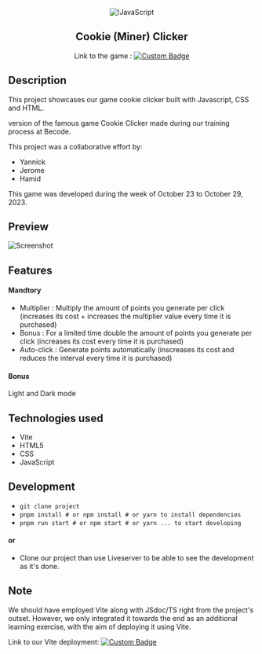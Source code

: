 <div align="center">

![!JavaScript](https://img.shields.io/badge/javascript-%23323330.svg?style=for-the-badge&logo=javascript&logoColor=%23F7DF1E) 

## Cookie (Miner) Clicker

Link to the game : [![Custom Badge](https://img.shields.io/badge/Miner%20Clicker-Click%20Here-%23fbd81a?style=flat&link=https%3A%2F%2Fslatohamid.github.io%2Fcookie-clicker%2F)](https://slatohamid.github.io/cookie-clicker/)
</div>

## Description

This project showcases our game cookie clicker built with Javascript, CSS and HTML.

version of the famous game Cookie Clicker made during our training process at Becode.

This project was a collaborative effort by:

- Yannick
- Jerome
- Hamid
  
This game was developed during the week of October 23 to October 29, 2023.

## Preview

![Screenshot](https://github.com/slatohamid/cookie-clicker/assets/117818692/12008191-04cc-4f5d-8e78-1fe0c1dc982f)



## Features
#### Mandtory

- Multiplier : Multiply the amount of points you generate per click (increases its cost + increases the multiplier value every time it is purchased)
- Bonus : For a limited time double the amount of points you generate per click (increases its cost every time it is purchased)
- Auto-click : Generate points automatically (inscreases its cost and reduces the interval every time it is purchased)

#### Bonus
Light and Dark mode

## Technologies used
- Vite
- HTML5
- CSS
- JavaScript

## Development
- `git clone project`
- `pnpm install # or npm install # or yarn to install dependencies`
- `pnpm run start # or npm start # or yarn ... to start developing`
#### or 
- Clone our project than use Liveserver to be able to see the development as it's done.
## Note
We should have employed Vite along with JSdoc/TS right from the project's outset. However, we only integrated it towards the end as an additional learning exercise, with the aim of deploying it using Vite.

Link to our Vite deployment:  [![Custom Badge](https://img.shields.io/badge/Vite-Click%20Here-%23916cfe?style=flat&link=https%3A%2F%2Fslatohamid.github.io%2Fcookie-clicker%2F)](https://slatohamid.github.io/cookie-clicker/)





